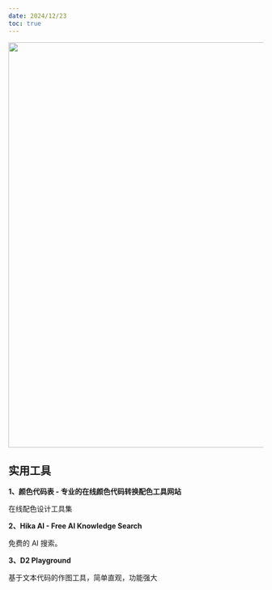 ```yaml
---
date: 2024/12/23
toc: true
---
```


<img src="https://play.d2lang.com/assets/images/og.png" width="800" />

## 实用工具
**1、颜色代码表 - 专业的在线颜色代码转换配色工具网站**

在线配色设计工具集



**2、Hika AI - Free AI Knowledge Search**

免费的 AI 搜索。



**3、D2 Playground**

基于文本代码的作图工具，简单直观，功能强大



